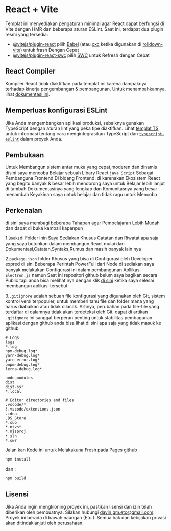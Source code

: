 # React + Vite

Templat ini menyediakan pengaturan minimal agar React dapat berfungsi di Vite dengan HMR dan beberapa aturan ESLint.
Saat ini, terdapat dua plugin resmi yang tersedia:

- [@vitejs/plugin-react](https://github.com/vitejs/vite-plugin-react/blob/main/packages/plugin-react) pilih [Babel](https://babeljs.io/) (atau [oxc](https://oxc.rs) ketika digunakan di [rolldown-vite](https://vite.dev/guide/rolldown)) untuk frash Dengan Cepat
- [@vitejs/plugin-react-swc](https://github.com/vitejs/vite-plugin-react/blob/main/packages/plugin-react-swc) pilih [SWC](https://swc.rs/) untuk Refresh dengan Cepat

## React Compiler
Kompiler React tidak diaktifkan pada templat ini karena dampaknya terhadap kinerja pengembangan & pembangunan. Untuk menambahkannya, lihat [dokumentasi ini](https://react.dev/learn/react-compiler/installation).

## Memperluas konfigurasi ESLint

Jika Anda mengembangkan aplikasi produksi, sebaiknya gunakan TypeScript dengan aturan lint yang peka tipe diaktifkan. Lihat [templat TS](https://github.com/vitejs/vite/tree/main/packages/create-vite/template-react-ts) untuk informasi tentang cara mengintegrasikan TypeScript dan [`typescript-eslint`](https://typescript-eslint.io) dalam proyek Anda.

## Pembukaan

Untuk Membangun sistem antar muka yang cepat,moderen dan dinamis disini saya mencoba Belajar sebuah Libary React `java Script` Sebagai Pembanguna Frontend Di bidang Frontend. di karenakan Ekosistem React yang begitu banyak & besar lebih mendorong saya untuk Belajar lebih lanjut di tambah Dokumentasinya yang lengkap dan Komunitasnya yang besar menambah Keyakinan saya untuk belajar dan tidak ragu untuk Mencoba

## Perkenalan

di sini saya membagi beberapa Tahapan agar Pembelajaran Lebih Mudah dan dapat di buka kambali kapanpun

1.[`Books`](Books/)di Folder inin Saya Sediakan Khusus Catatan dan Riwatat apa saja yang saya butuhkan dalam membangun React mulai dari Dokumentasi,Catatan,Syntaks,Rumus dan masih banyak lain nya

2.`package.json` folder Khusus yang bisa di Configurasi oleh Developer expred di sini Beberapa Perintah PowerFull dari Node di sediakan saya banyak melakukan Configurasi ini dalam pembangunan Apllikasi `Electron.js` namun Saat ini repositori github belum saya bagikan secara Public tapi anda bisa melihat nya dengan klik [di sini](#) ketika saya selesai membangun aplikasi tersebut

3.`.gitignore`  adalah sebuah file konfigurasi yang digunakan oleh Git, sistem kontrol versi terpopuler, untuk memberi tahu file dan folder mana yang harus diabaikan atau tidak dilacak. Artinya, perubahan pada file-file yang terdaftar di dalamnya tidak akan terdeteksi oleh Git. dapat di artikan `.gitignore` ini sanggat berperan penting untuk stabilitas pembagunan aplikasi dengan github anda bisa lihat di sini apa saja yang tidak masuk ke github

```arduio
# Logs
logs
*.log
npm-debug.log*
yarn-debug.log*
yarn-error.log*
pnpm-debug.log*
lerna-debug.log*

node_modules
dist
dist-ssr
*.local

# Editor directories and files
.vscode/*
!.vscode/extensions.json
.idea
.DS_Store
*.suo
*.ntvs*
*.njsproj
*.sln
*.sw?

```

Jalan kan Kode ini untuk Melakakuna Fresh pada Pages github
```bash
npm install
```
dan :

```bash
npm build
```


Lisensi
---
Jika Anda ingin mengkloning proyek ini, pastikan lisensi dan izin telah diberikan oleh pembuatnya. Silakan hubungi davin.gm.etc@gmail.com. Proyek ini berada di bawah naungan (Etc.). Semua hak dan kebijakan privasi akan ditindaklanjuti oleh perusahaan.